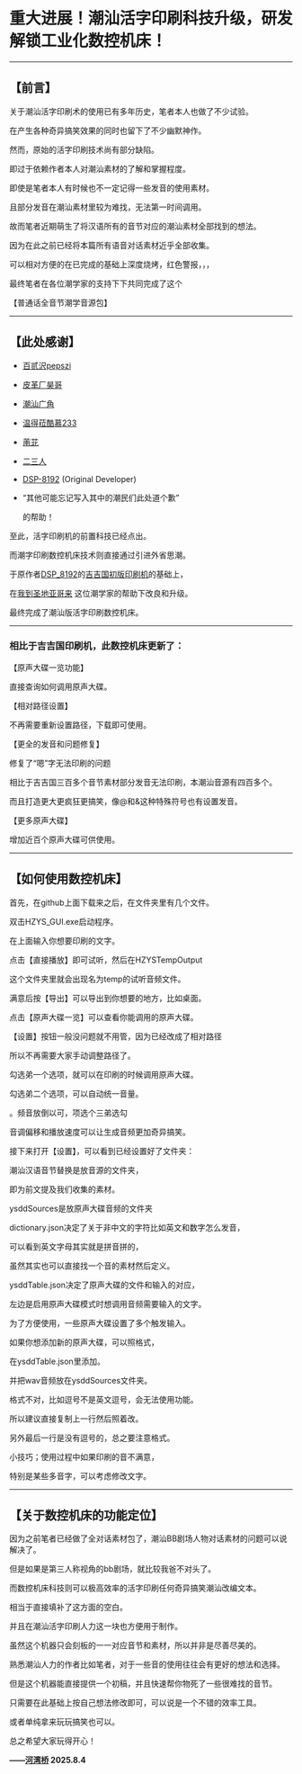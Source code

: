 # 重大进展！潮汕活字印刷科技升级，研发解锁工业化数控机床！

------

## 【前言】

关于潮汕活字印刷术的使用已有多年历史，笔者本人也做了不少试验。

在产生各种奇异搞笑效果的同时也留下了不少幽默神作。

然而，原始的活字印刷技术尚有部分缺陷。

即过于依赖作者本人对潮汕素材的了解和掌握程度。

即使是笔者本人有时候也不一定记得一些发音的使用素材。

且部分发音在潮汕素材里较为难找，无法第一时间调用。

故而笔者近期萌生了将汉语所有的音节对应的潮汕素材全部找到的想法。

因为在此之前已经将本篇所有语音对话素材近乎全部收集。

可以相对方便的在已完成的基础上深度烧烤，红色警报，，，

最终笔者在各位潮学家的支持下下共同完成了这个

【普通话全音节潮学音源包】

------



## 【此处感谢】

- [百贰沢pepszi](https://space.bilibili.com/19888761)

- [皮革厂昊哥](https://space.bilibili.com/46850499)

- [潮汕广角](https://space.bilibili.com/3546388493240681)

- [温得菈酷慕233](https://space.bilibili.com/3546377447540815)

- [萳苝](https://space.bilibili.com/25406219)

- [二三人](https://space.bilibili.com/9382864)

- [DSP-8192](https://space.bilibili.com/14596815) (Original Developer)

- “其他可能忘记写入其中的潮民们此处道个歉”

  的帮助！



至此，活字印刷机的前置科技已经点出。

而潮字印刷数控机床技术则直接通过引进外省思潮。

于原作者[DSP_8192](https://github.com/DSP-8192)的[吉吉国初版印刷机](https://github.com/DSP-8192/HuoZiYinShua)的基础上，

在[我到圣地亚哥来](https://space.bilibili.com/1700510) 这位潮学家的帮助下改良和升级。

最终完成了潮汕版活字印刷数控机床。

------



### 相比于吉吉国印刷机，此数控机床更新了：

【原声大碟一览功能】

直接查询如何调用原声大碟。

【相对路径设置】

不再需要重新设置路径，下载即可使用。

【更全的发音和问题修复】

修复了“嗯”字无法印刷的问题

相比于吉吉国三百多个音节素材部分发音无法印刷，本潮汕音源有四百多个。

而且打造更大更疯狂更搞笑，像@和&这种特殊符号也有设置发音。

【更多原声大碟】

增加近百个原声大碟可供使用。

------



## 【如何使用数控机床】

首先，在github上面下载来之后，在文件夹里有几个文件。

双击HZYS_GUI.exe启动程序。

在上面输入你想要印刷的文字。

点击【直接播放】即可试听，然后在HZYSTempOutput

这个文件夹里就会出现名为temp的试听音频文件。

满意后按【导出】可以导出到你想要的地方，比如桌面。

点击【原声大碟一览】可以查看你能调用的原声大碟。

【设置】按钮一般没问题就不用管，因为已经改成了相对路径

所以不再需要大家手动调整路径了。

勾选弟一个选项，就可以在印刷的时候调用原声大碟。

勾选弟二个选项，可以自动统一音量。

。频音放倒以可，项选个三弟选勾

音调偏移和播放速度可以让生成音频更加奇异搞笑。

接下来打开【设置】，可以看到已经设置好了文件夹：

潮汕汉语音节替换是放音源的文件夹，

即为前文提及我们收集的素材。

ysddSources是放原声大碟音频的文件夹

dictionary.json决定了关于非中文的字符比如英文和数字怎么发音，

可以看到英文字母其实就是拼音拼的，

虽然其实也可以直接找一个音的素材然后定义。

ysddTable.json决定了原声大碟的文件和输入的对应，

左边是启用原声大碟模式时想调用音频需要输入的文字。

为了方便使用，一些原声大碟设置了多个触发输入。

如果你想添加新的原声大碟，可以照格式，

在ysddTable.json里添加。

并把wav音频放在ysddSources文件夹。

格式不对，比如逗号不是英文逗号，会无法使用功能。

所以建议直接复制上一行然后照着改。

另外最后一行是没有逗号的，总之要注意格式。

小技巧；使用过程中如果印刷的音不满意，

特别是某些多音字，可以考虑修改文字。

------



## 【关于数控机床的功能定位】

因为之前笔者已经做了全对话素材包了，潮汕BB剧场人物对话素材的问题可以说解决了。

但是如果是第三人称视角的bb剧场，就比较我爸不对头了。

而数控机床科技则可以极高效率的活字印刷任何奇异搞笑潮汕改编文本。

相当于直接填补了这方面的空白。

并且在潮汕活字印刷人力这一块也方便用于制作。

虽然这个机器只会刻板的一一对应音节和素材，所以并非是尽善尽美的。

熟悉潮汕人力的作者比如笔者，对于一些音的使用往往会有更好的想法和选择。

但是这个机器能直接提供一个初稿，并且快速帮你物死了一些很难找的音节。

只需要在此基础上按自己想法修改即可，可以说是一个不错的效率工具。

或者单纯拿来玩玩搞笑也可以。

总之希望大家玩得开心！



**——[河湾桥](https://space.bilibili.com/6010845 ) 2025.8.4**



